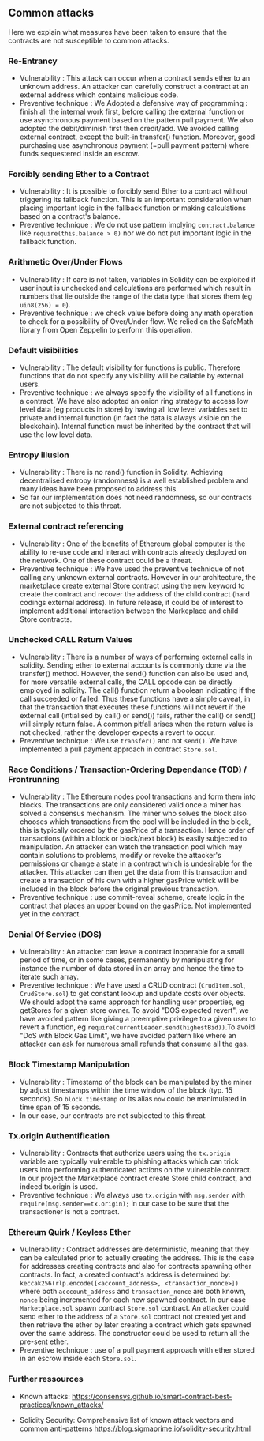 ## Common attacks
Here we explain what measures have been taken to ensure that the contracts are not susceptible to common attacks.

### Re-Entrancy
* Vulnerability : This attack can occur when a contract sends ether to an unknown address. An attacker can carefully construct a contract at an external address which contains malicious code.
* Preventive technique : We Adopted a defensive way of programming : finish all the internal work first, before calling the external function or use asynchronous payment based on the pattern pull payment. We also adopted the debit/diminish first then credit/add. We avoided calling external contract, except the built-in transfer() function. Moreover, good purchasing use asynchronous payment (=pull payment pattern) where funds sequestered inside an escrow.

### Forcibly sending Ether to a Contract
* Vulnerability : It is possible to forcibly send Ether to a contract without triggering its fallback function. This is an important consideration when placing important logic in the fallback function or making calculations based on a contract's balance.
* Preventive technique : We do not use pattern implying `contract.balance` like `require(this.balance > 0)` nor we do not put important logic in the fallback function.

### Arithmetic Over/Under Flows
* Vulnerability : If care is not taken, variables in Solidity can be exploited if user input is unchecked and calculations are performed which result in numbers that lie outside the range of the data type that stores them (eg `uin8(256) = 0`).
* Preventive technique : we check value before doing any math operation to check for a possibility of Over/Under flow. We relied on the SafeMath library from Open Zeppelin to perform this operation.

### Default visibilities
* Vulnerability : The default visibility for functions is public. Therefore functions that do not specify any visibility will be callable by external users.
* Preventive technique : we always specify the visibility of all functions in a contract. We have also adopted an onion ring strategy to access low level data (eg products in store) by having all low level variables set to private and internal function (in fact the data is always visible on the blockchain). Internal function must be inherited by the contract that will use the low level data.

### Entropy illusion
* Vulnerability : There is no rand() function in Solidity. Achieving decentralised entropy (randomness) is a well established problem and many ideas have been proposed to address this.
* So far our implementation does not need randomness, so our contracts are not subjected to this threat.

### External contract referencing
* Vulnerability : One of the benefits of Ethereum global computer is the ability to re-use code and interact with contracts already deployed on the network. One of these contract could be a threat.
* Preventive technique : We have used the preventive technique of not calling any unknown external contracts. However in our architecture, the marketplace create external Store contract using the new keyword to create the contract and recover the address of the child contract (hard codings external address). In future release, it could be of interest to implement additional interaction between the Markeplace and child Store contracts.

### Unchecked CALL Return Values
* Vulnerability : There is a number of ways of performing external calls in solidity. Sending ether to external accounts is commonly done via the transfer() method. However, the send() function can also be used and, for more versatile external calls, the CALL opcode can be directly employed in solidity. The call() function return a boolean indicating if the call succeeded or failed. Thus these functions have a simple caveat, in that the transaction that executes these functions will not revert if the external call (intialised by call() or send()) fails, rather the call() or send() will simply return false. A common pitfall arises when the return value is not checked, rather the developer expects a revert to occur.
* Preventive technique : We use `transfer()` and not `send()`. We have implemented a pull payment approach in contract `Store.sol`.

### Race Conditions / Transaction-Ordering Dependance (TOD) / Frontrunning
* Vulnerability : The Ethereum nodes pool transactions and form them into blocks. The transactions are only considered valid once a miner has solved a consensus mechanism. The miner who solves the block also chooses which transactions from the pool will be included in the block, this is typically ordered by the gasPrice of a transaction. Hence order of transactions (within a block or block/next block) is easily subjected to manipulation. An attacker can watch the transaction pool which may contain solutions to problems, modify or revoke the attacker's permissions or change a state in a contract which is undesirable for the attacker. This attacker can then get the data from this transaction and create a transaction of his own with a higher gasPrice whick will be included in the block before the original previous transaction.
* Preventive technique : use  commit-reveal scheme, create logic in the contract that places an upper bound on the gasPrice. Not implemented yet in the contract.

### Denial Of Service (DOS)
* Vulnerability : An attacker can leave a contract inoperable for a small period of time, or in some cases, permanently by manipulating for instance the number of data stored in an array and hence the time to iterate such array.
* Preventive technique : We have used a CRUD contract (`CrudItem.sol`, `CrudStore.sol`) to get constant lookup and update costs over objects. We should adopt the same approach for handling user properties, eg getStores for a given store owner. To avoid "DOS expected revert", we have avoided pattern like
giving a preemptive privilege to a given user to revert a function, eg `require(currentLeader.send(highestBid))`.To avoid "DoS with Block Gas Limit", we have avoided pattern like where an attacker can ask for numerous small refunds that consume all the gas.

### Block Timestamp Manipulation
* Vulnerability : Timestamp of the block can be manipulated by the miner by adjust timestamps within the time window of the block (typ. 15 seconds). So `block.timestamp` or its alias `now` could be manimulated in time span of 15 seconds.
* In our case, our contracts are not subjected to this threat.

### Tx.origin Authentification
* Vulnerability : Contracts that authorize users using the `tx.origin` variable are typically vulnerable to phishing attacks which can trick users into performing authenticated actions on the vulnerable contract. In our project the Marketplace contract create Store child contract, and indeed tx.origin is used.
* Preventive technique : We always use `tx.origin` with `msg.sender` with `require(msg.sender==tx.origin);` in our case to be sure that the transactioner is not a contract.

### Ethereum Quirk / Keyless Ether
* Vulnerability : Contract addresses are deterministic, meaning that they can be calculated prior to actually creating the address. This is the case for addresses creating contracts and also for contracts spawning other contracts. In fact, a created contract's address is determined by: `keccak256(rlp.encode([<account_address>, <transaction_nonce>])` where both `acccount_address` and `transaction_nonce` are both known, `nonce` being incremented for each new spawned contract. In our case `Marketplace.sol` spawn contract `Store.sol` contract. An attacker could send ether to the address of a `Store.sol` contract not created yet and then retrieve the ether by later creating a contract which gets spawned over the same address. The constructor could be used to return all the pre-sent ether.
* Preventive technique : use of a pull payment approach with ether stored in an escrow inside each `Store.sol`.

### Further ressources

* Known attacks: https://consensys.github.io/smart-contract-best-practices/known_attacks/

* Solidity Security: Comprehensive list of known attack vectors and common anti-patterns
https://blog.sigmaprime.io/solidity-security.html
